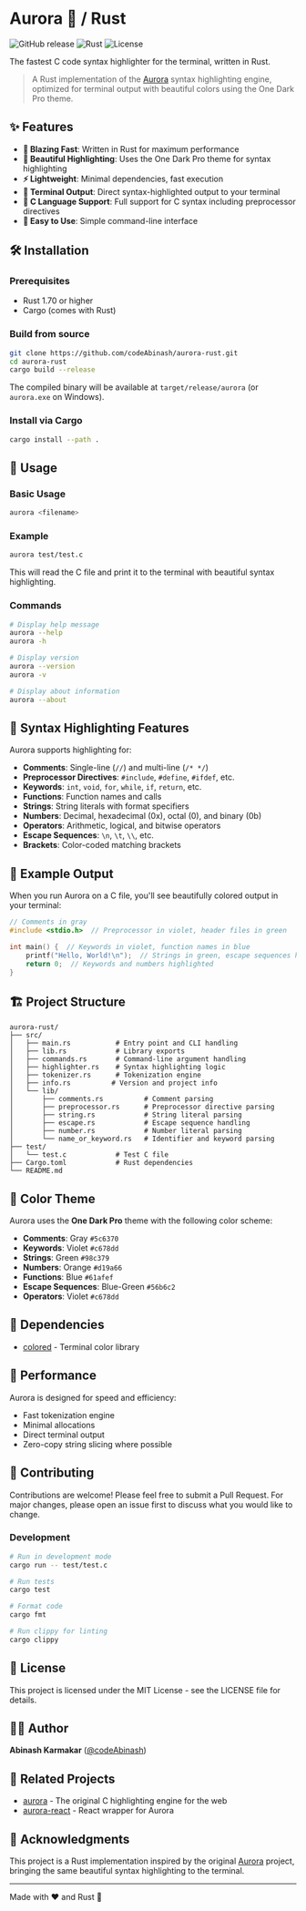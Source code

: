 # Aurora 🎨 / Rust

![GitHub release](https://img.shields.io/badge/version-0.1.0-limegreen)
![Rust](https://img.shields.io/badge/rust-%23000000.svg?style=flat&logo=rust&logoColor=white)
![License](https://img.shields.io/badge/license-MIT-blue.svg)

The fastest C code syntax highlighter for the terminal, written in Rust.

> A Rust implementation of the [Aurora](https://github.com/codeAbinash/aurora) syntax highlighting engine, optimized for terminal output with beautiful colors using the One Dark Pro theme.

## ✨ Features

- **🚀 Blazing Fast**: Written in Rust for maximum performance
- **🎨 Beautiful Highlighting**: Uses the One Dark Pro theme for syntax highlighting
- **⚡ Lightweight**: Minimal dependencies, fast execution
- **📝 Terminal Output**: Direct syntax-highlighted output to your terminal
- **🎯 C Language Support**: Full support for C syntax including preprocessor directives
- **🔧 Easy to Use**: Simple command-line interface

## 🛠️ Installation

### Prerequisites

- Rust 1.70 or higher
- Cargo (comes with Rust)

### Build from source

```bash
git clone https://github.com/codeAbinash/aurora-rust.git
cd aurora-rust
cargo build --release
```

The compiled binary will be available at `target/release/aurora` (or `aurora.exe` on Windows).

### Install via Cargo

```bash
cargo install --path .
```

## 📖 Usage

### Basic Usage

```bash
aurora <filename>
```

### Example

```bash
aurora test/test.c
```

This will read the C file and print it to the terminal with beautiful syntax highlighting.

### Commands

```bash
# Display help message
aurora --help
aurora -h

# Display version
aurora --version
aurora -v

# Display about information
aurora --about
```

## 🎨 Syntax Highlighting Features

Aurora supports highlighting for:

- **Comments**: Single-line (`//`) and multi-line (`/* */`)
- **Preprocessor Directives**: `#include`, `#define`, `#ifdef`, etc.
- **Keywords**: `int`, `void`, `for`, `while`, `if`, `return`, etc.
- **Functions**: Function names and calls
- **Strings**: String literals with format specifiers
- **Numbers**: Decimal, hexadecimal (0x), octal (0), and binary (0b)
- **Operators**: Arithmetic, logical, and bitwise operators
- **Escape Sequences**: `\n`, `\t`, `\\`, etc.
- **Brackets**: Color-coded matching brackets

## 🎯 Example Output

When you run Aurora on a C file, you'll see beautifully colored output in your terminal:

```c
// Comments in gray
#include <stdio.h>  // Preprocessor in violet, header files in green

int main() {  // Keywords in violet, function names in blue
    printf("Hello, World!\n");  // Strings in green, escape sequences highlighted
    return 0;  // Keywords and numbers highlighted
}
```

## 🏗️ Project Structure

```
aurora-rust/
├── src/
│   ├── main.rs           # Entry point and CLI handling
│   ├── lib.rs            # Library exports
│   ├── commands.rs       # Command-line argument handling
│   ├── highlighter.rs    # Syntax highlighting logic
│   ├── tokenizer.rs      # Tokenization engine
│   ├── info.rs          # Version and project info
│   └── lib/
│       ├── comments.rs          # Comment parsing
│       ├── preprocessor.rs      # Preprocessor directive parsing
│       ├── string.rs            # String literal parsing
│       ├── escape.rs            # Escape sequence handling
│       ├── number.rs            # Number literal parsing
│       └── name_or_keyword.rs   # Identifier and keyword parsing
├── test/
│   └── test.c            # Test C file
├── Cargo.toml            # Rust dependencies
└── README.md
```

## 🎨 Color Theme

Aurora uses the **One Dark Pro** theme with the following color scheme:

- **Comments**: Gray `#5c6370`
- **Keywords**: Violet `#c678dd`
- **Strings**: Green `#98c379`
- **Numbers**: Orange `#d19a66`
- **Functions**: Blue `#61afef`
- **Escape Sequences**: Blue-Green `#56b6c2`
- **Operators**: Violet `#c678dd`

## 🔧 Dependencies

- [colored](https://crates.io/crates/colored) - Terminal color library

## 🚀 Performance

Aurora is designed for speed and efficiency:

- Fast tokenization engine
- Minimal allocations
- Direct terminal output
- Zero-copy string slicing where possible

## 🤝 Contributing

Contributions are welcome! Please feel free to submit a Pull Request. For major changes, please open an issue first to discuss what you would like to change.

### Development

```bash
# Run in development mode
cargo run -- test/test.c

# Run tests
cargo test

# Format code
cargo fmt

# Run clippy for linting
cargo clippy
```

## 📝 License

This project is licensed under the MIT License - see the LICENSE file for details.

## 👨‍💻 Author

**Abinash Karmakar** ([@codeAbinash](https://github.com/codeAbinash))

## 🔗 Related Projects

- [aurora](https://github.com/codeAbinash/aurora) - The original C highlighting engine for the web
- [aurora-react](https://github.com/codeAbinash/aurora-react) - React wrapper for Aurora

## 🌟 Acknowledgments

This project is a Rust implementation inspired by the original [Aurora](https://github.com/codeAbinash/aurora) project, bringing the same beautiful syntax highlighting to the terminal.

---

Made with ❤️ and Rust 🦀
